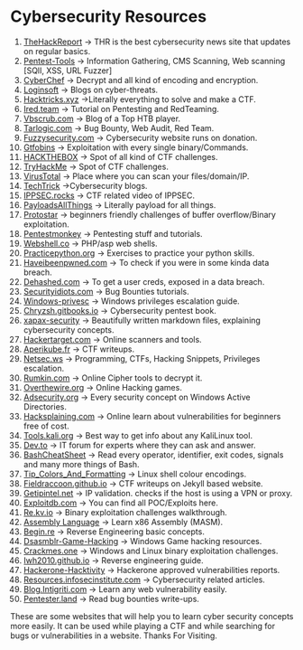 # Cybersecurity Resources

1. [TheHackReport](https://thehackreport.com/)  → THR is the best cybersecurity news site that updates on regular basics.
2. [Pentest-Tools](http://pentest-tools.com/blog/)  → Information Gathering, CMS Scanning, Web scanning [SQlI, XSS, URL Fuzzer]
3. [CyberChef](https://gchq.github.io/CyberChef/)  → Decrypt and all kind of encoding and encryption.
4. [Loginsoft](https://www.loginsoft.com/blogs/)  → Blogs on cyber-threats.
5. [Hacktricks.xyz](https://book.hacktricks.xyz/)  →Literally everything to solve and make a CTF.
6. [Ired.team](https://www.ired.team/) → Tutorial on Pentesting and RedTeaming.
7. [Vbscrub.com](https://vbscrub.com/) → Blog of a Top HTB player.
8. [Tarlogic.com](https://www.tarlogic.com/en/) → Bug Bounty, Web Audit, Red Team.
9. [Fuzzysecurity.com](https://www.fuzzysecurity.com/index.html) → Cybersecurity website runs on donation.
10. [Gtfobins](https://gtfobins.github.io/) → Exploitation with every single binary/Commands.
11. [HACKTHEBOX](http://hackthebox.eu) → Spot of all kind of CTF challenges.
12. [TryHackMe](https://tryhackme.com/dashboard) → Spot of CTF challenges.
13. [VirusTotal](https://www.virustotal.com/gui/home/upload) → Place where you can scan your files/domain/IP.
14. [TechTrick](http://www.techtrick.in/) →Cybersecurity blogs.
15. [IPPSEC.rocks](https://ippsec.rocks/?#) → CTF related video of IPPSEC.
16. [PayloadsAllThings](https://github.com/swisskyrepo/PayloadsAllTheThings) → Literally payload for all things.
17. [Protostar](http://exploit-exercises.lains.space/protostar/) → beginners friendly challenges of buffer overflow/Binary exploitation.
18. [Pentestmonkey](http://pentestmonkey.net/) → Pentesting stuff and tutorials.
19. [Webshell.co](https://webshell.co/) → PHP/asp web shells.
20. [Practicepython.org](https://www.practicepython.org/) → Exercises to practice your python skills.
21. [Haveibeenpwned.com](https://haveibeenpwned.com/) → To check if you were in some kinda data breach.
22. [Dehashed.com](https://www.dehashed.com/) → To get a user creds, exposed in a data breach.
23. [Securityidiots.com](http://www.securityidiots.com/) → Bug Bounties tutorials.
24. [Windows-privesc](https://www.absolomb.com/2018-01-26-Windows-Privilege-Escalation-Guide/) → Windows privileges escalation guide.
25. [Chryzsh.gitbooks.io](https://chryzsh.gitbooks.io/pentestbook/content/) → Cybersecurity pentest book.
26. [xapax-security](https://github.com/xapax/security) → Beautifully written markdown files, explaining cybersecurity concepts.
27. [Hackertarget.com](https://hackertarget.com/) → Online scanners and tools.
28. [Aperikube.fr](https://aperikube.fr/docs/) → CTF writeups.
29. [Netsec.ws](https://netsec.ws/) → Programming, CTFs, Hacking Snippets, Privileges escalation.
30. [Rumkin.com](http://rumkin.com/tools/cipher/) → Online Cipher tools to decrypt it.
31. [Overthewire.org](https://overthewire.org/wargames/) → Online Hacking games.
32. [Adsecurity.org](https://adsecurity.org/) → Every security concept on Windows Active Directories.
33. [Hacksplaining.com](https://www.hacksplaining.com/) → Online learn about vulnerabilities for beginners free of cost.
34. [Tools.kali.org](https://tools.kali.org/tools-listing) → Best way to get info about any KaliLinux tool.
35. [Dev.to](https://dev.to/) → IT forum for experts where they can ask and answer.
36. [BashCheatSheet](https://www.stationx.net/bash-cheat-sheet/?utm_source=linkedin&utm_medium=post&utm_campaign=bash-cs&cmc_project=stationx-main) → Read every operator, identifier, exit codes, signals and many more things of Bash.
37. [Tip_Colors_And_Formatting](https://misc.flogisoft.com/bash/tip_colors_and_formatting) → Linux shell colour encodings.
38. [Fieldraccoon.github.io](https://fieldraccoon.github.io/) → CTF writeups on Jekyll based website.
39. [Getipintel.net](http://getipintel.net/free-proxy-vpn-tor-detection-api/) → IP validation. checks if the host is using a VPN or proxy.
40. [Exploitdb.com](https://www.exploit-db.com/) → You can find all POC/Exploits here.
41. [Re.kv.io](https://re.kv.io/) → Binary exploitation challenges walkthrough.
42. [Assembly Language](https://web.archive.org/web/20200402220801/https://www.cs.virginia.edu/~evans/cs216/guides/x86.html) → Learn x86 Assembly (MASM).
43. [Begin.re](https://www.begin.re/) → Reverse Engineering basic concepts.
44. [Dsasmblr-Game-Hacking](https://github.com/dsasmblr/game-hacking) → Windows Game hacking resources.
45. [Crackmes.one](https://crackmes.one/) → Windows and Linux binary exploitation challenges.
46. [Iwh2010.github.io](https://iwh2010.github.io/) → Reverse engineering guide.
47. [Hackerone-Hacktivity](https://hackerone.com/hacktivity) → Hackerone approved vulnerabilities reports.
48. [Resources.infosecinstitute.com](https://resources.infosecinstitute.com/) → Cybersecurity related articles.
49. [Blog.Intigriti.com](https://blog.intigriti.com/) → Learn any web vulnerability easily.
50. [Pentester.land](https://pentester.land/list-of-bug-bounty-writeups.html) → Read bug bounties write-ups.


These are some websites that will help you to learn cyber security concepts more easily. It can be used while playing a CTF and while searching for bugs or vulnerabilities in a website.
Thanks For Visiting.

